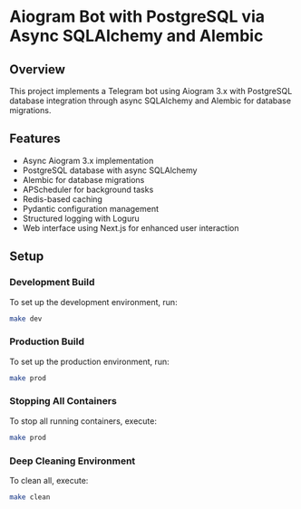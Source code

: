 # Aiogram Bot with PostgreSQL via Async SQLAlchemy and Alembic

## Overview
This project implements a Telegram bot using Aiogram 3.x with PostgreSQL database integration through async SQLAlchemy and Alembic for database migrations.

## Features
- Async Aiogram 3.x implementation
- PostgreSQL database with async SQLAlchemy
- Alembic for database migrations
- APScheduler for background tasks
- Redis-based caching
- Pydantic configuration management
- Structured logging with Loguru
- Web interface using Next.js for enhanced user interaction

## Setup

### Development Build

To set up the development environment, run:

```bash
make dev
```

### Production Build

To set up the production environment, run:

```bash
make prod
```

### Stopping All Containers

To stop all running containers, execute:

```bash
make prod
```

### Deep Cleaning Environment

To clean all, execute:

```bash
make clean
```
